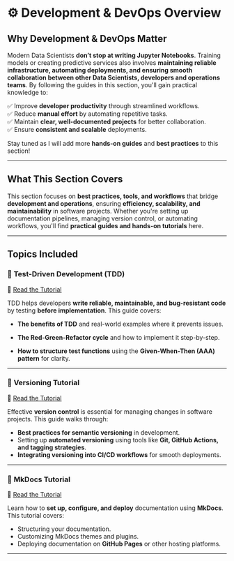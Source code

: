 # ⚙️ Development & DevOps Overview  



## Why Development & DevOps Matter  

Modern Data Scientists **don’t stop at writing Jupyter Notebooks**. Training models or creating predictive services also involves **maintaining reliable infrastructure, automating deployments, and ensuring smooth collaboration between other Data Scientists, developers and operations teams**. By following the guides in this section, you'll gain practical knowledge to:  

✅ Improve **developer productivity** through streamlined workflows.  
✅ Reduce **manual effort** by automating repetitive tasks.  
✅ Maintain **clear, well-documented projects** for better collaboration.  
✅ Ensure **consistent and scalable** deployments.  

Stay tuned as I will add more **hands-on guides** and **best practices** to this section! 

---

## What This Section Covers  

This section focuses on **best practices, tools, and workflows** that bridge **development and operations**, ensuring **efficiency, scalability, and maintainability** in software projects. Whether you're setting up documentation pipelines, managing version control, or automating workflows, you'll find **practical guides and hands-on tutorials** here.  

---

## Topics Included  

### 📖 **Test-Driven Development (TDD)**  

🔗 [Read the Tutorial](../tdd_tutorial/) 

TDD helps developers **write reliable, maintainable, and bug-resistant code** by testing **before implementation**. This guide covers:  

- **The benefits of TDD** and real-world examples where it prevents issues.  

- **The Red-Green-Refactor cycle** and how to implement it step-by-step.  

- **How to structure test functions** using the **Given-When-Then (AAA) pattern** for clarity. 

---

### 📖 **Versioning Tutorial**  

🔗 [Read the Tutorial](../versioning_tutorial/) 

Effective **version control** is essential for managing changes in software projects. This guide walks through:  

- **Best practices for semantic versioning** in development.  
- Setting up **automated versioning** using tools like **Git, GitHub Actions, and tagging strategies**.  
- **Integrating versioning into CI/CD workflows** for smooth deployments.  

---

### 📖 **MkDocs Tutorial**  

🔗 [Read the Tutorial](../mkdocs_tutorial/) 

Learn how to **set up, configure, and deploy** documentation using **MkDocs**. This tutorial covers:  

- Structuring your documentation.  
- Customizing MkDocs themes and plugins.  
- Deploying documentation on **GitHub Pages** or other hosting platforms.  

---

